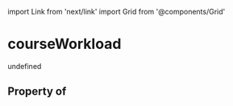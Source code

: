 import Link from 'next/link'
import Grid from '@components/Grid'

# courseWorkload

undefined

## Property of



